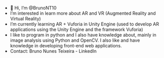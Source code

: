 - 👋 Hi, I’m @BrunoNT10
- I’m interested in learn more about AR and VR (Augmented Reality and Virtual Reality)
- I’m currently learning AR + Vuforia in Unity Engine (used to develop AR applications using the Unity Engine and the framework Vuforia)
- I like to program in python and I also have knowledge about, mainly in image analysis using Python and OpenCV. I also like and have knowledge in developing front-end web applications.
- Contact: Bruno Nunes Teixeira - LinkedIn

<!---
BrunoNT10/BrunoNT10 is a ✨ special ✨ repository because its `README.md` (this file) appears on your GitHub profile.
You can click the Preview link to take a look at your changes.
--->
